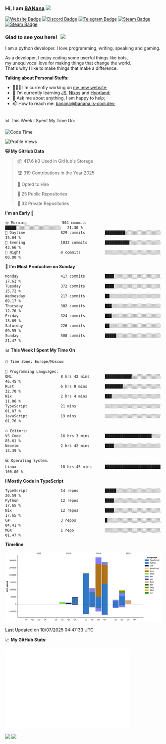 ### Hi, I am <a href="https://banana.is-cool.dev" target="_blank">BANana</a> <img src="https://media.giphy.com/media/hvRJCLFzcasrR4ia7z/giphy.gif" width="25px">


[![Website Badge](https://img.shields.io/badge/Website-3b5998?style=for-the-badge&logo=google-chrome&logoColor=white)](https://banana.is-cool.dev)
[![Discord Badge](https://img.shields.io/badge/-Discord-424242?style=for-the-badge&logo=Discord&logoColor=white)](https://discord.gg/sQgHEERpqR)
[![Telegram Badge](https://img.shields.io/badge/-Telegram-0088cc?style=for-the-badge&logo=Telegram&logoColor=white)](https://t.me/BANanaD3V)
[![Steam Badge](https://img.shields.io/badge/-Steam-1b2838?style=for-the-badge&logo=Steam&logoColor=white)](https://steamcommunity.com/id/BANanaD3V/)
[![Steam Badge](https://img.shields.io/badge/-Reddit-ff6314?style=for-the-badge&logo=Reddit&logoColor=white)](https://www.reddit.com/user/BANanaD3V)

### Glad to see you here! &nbsp; ![](https://visitor-badge-reloaded.herokuapp.com/badge?page_id=BANanaD3V.BANanaD3V&style=for-the-badge)

I am a python developer. I love programming, writing, speaking and gaming.

As a developer, I enjoy coding some userful things like bots,
<br>my unequivocal love for making things that change the world. 
<br>That's why I like to make things that make a difference.
  

**Talking about Personal Stuffs:**

- 👨🏻‍💻 I’m currently working on [my new website](https://banana.is-cool.dev);
- 🚀 I’m currently learning [JS](https://js.org), [Nixos](https://nixos.org) and [Hyprland](https://hyprland.org);
- 💬 Ask me about anything, I am happy to help;
- 📫 How to reach me: banana@banana.is-cool.dev;

</br>
📊 This Week I Spent My Time On:

<!--START_SECTION:waka-->
![Code Time](http://img.shields.io/badge/Code%20Time-1%2C575%20hrs%2015%20mins-blue)

![Profile Views](http://img.shields.io/badge/Profile%20Views-0-blue)

**🐱 My GitHub Data** 

> 📦 417.6 kB Used in GitHub's Storage 
 > 
> 🏆 319 Contributions in the Year 2025
 > 
> 💼 Opted to Hire
 > 
> 📜 25 Public Repositories 
 > 
> 🔑 33 Private Repositories 
 > 
**I'm an Early 🐤** 

```text
🌞 Morning                504 commits         █████░░░░░░░░░░░░░░░░░░░░   21.30 % 
🌆 Daytime                829 commits         █████████░░░░░░░░░░░░░░░░   35.04 % 
🌃 Evening                1033 commits        ███████████░░░░░░░░░░░░░░   43.66 % 
🌙 Night                  0 commits           ░░░░░░░░░░░░░░░░░░░░░░░░░   00.00 % 
```
📅 **I'm Most Productive on Sunday** 

```text
Monday                   417 commits         ████░░░░░░░░░░░░░░░░░░░░░   17.62 % 
Tuesday                  372 commits         ████░░░░░░░░░░░░░░░░░░░░░   15.72 % 
Wednesday                217 commits         ██░░░░░░░░░░░░░░░░░░░░░░░   09.17 % 
Thursday                 302 commits         ███░░░░░░░░░░░░░░░░░░░░░░   12.76 % 
Friday                   324 commits         ███░░░░░░░░░░░░░░░░░░░░░░   13.69 % 
Saturday                 226 commits         ██░░░░░░░░░░░░░░░░░░░░░░░   09.55 % 
Sunday                   508 commits         █████░░░░░░░░░░░░░░░░░░░░   21.47 % 
```


📊 **This Week I Spent My Time On** 

```text
🕑︎ Time Zone: Europe/Moscow

💬 Programming Languages: 
QML                      8 hrs 42 mins       ████████████░░░░░░░░░░░░░   46.45 % 
Rust                     6 hrs 8 mins        ████████░░░░░░░░░░░░░░░░░   32.70 % 
Nix                      2 hrs 4 mins        ███░░░░░░░░░░░░░░░░░░░░░░   11.06 % 
TypeScript               21 mins             ░░░░░░░░░░░░░░░░░░░░░░░░░   01.87 % 
JavaScript               19 mins             ░░░░░░░░░░░░░░░░░░░░░░░░░   01.76 % 

🔥 Editors: 
VS Code                  16 hrs 3 mins       █████████████████████░░░░   85.61 % 
Neovim                   2 hrs 42 mins       ████░░░░░░░░░░░░░░░░░░░░░   14.39 % 

💻 Operating System: 
Linux                    18 hrs 45 mins      █████████████████████████   100.00 % 
```

**I Mostly Code in TypeScript** 

```text
TypeScript               14 repos            █████░░░░░░░░░░░░░░░░░░░░   20.59 % 
Python                   12 repos            ████░░░░░░░░░░░░░░░░░░░░░   17.65 % 
Nix                      12 repos            ████░░░░░░░░░░░░░░░░░░░░░   17.65 % 
C#                       3 repos             █░░░░░░░░░░░░░░░░░░░░░░░░   04.41 % 
MDX                      1 repo              ░░░░░░░░░░░░░░░░░░░░░░░░░   01.47 % 
```



**Timeline**

![Lines of Code chart](https://raw.githubusercontent.com/BANanaD3V/BANanaD3V/master/assets/bar_graph.png)


 Last Updated on 10/07/2025 04:47:33 UTC
<!--END_SECTION:waka-->


📈 **My GitHub Stats:**

<img alt="" width="400" src="https://github.com/BANanaD3V/BANanaD3V/blob/master/metrics.plugin.isocalendar.fullyear.svg">

<p>
  <img height="180em" src="https://github-readme-stats.vercel.app/api?username=BANanaD3V&show_icons=true&hide_border=true&&count_private=true&include_all_commits=true&theme=dark"/>
  <img height="180em" src="https://github-readme-stats.vercel.app/api/top-langs/?username=BAnanaD3V&show_icons=true&hide_border=true&layout=compact&langs_count=10&theme=dark"/>
</p>




